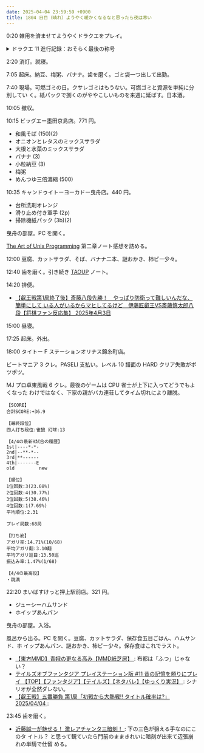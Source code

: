 ```yaml
---
date: 2025-04-04 23:59:59 +0900
title: 1804 日目（晴れ）ようやく暖かくなるなと思ったら夜は寒い
---
```


0:20 雑用を済ませてようやくドラクエをプレイ。

<details><summary>ドラクエ 11 進行記録：おそらく最後の称号</summary>
<p>そうびぶくろ。ステッキを鍛造しまくる。
セーニャ専用武器だが、物語の途中でああいうことが起こるので品目数が少ない。
さらに一品物の割合が多い。上級ステッキで店売りのものは高価とはいえ、時間をかけずに揃う。</p>

<p>ふしぎなひだねがいつも品切れになる。素材を集めに雪原の南の方へ移動。ランプ型の魔物を狩る。
そういえばキラーマシンの転生モンスターを壊し足りないなと思ってキャンプの少し西に移動する。
見慣れぬウシがいるので話しかけたら、いつもの天気予報ウシだった。
ところが、なんと称号対象だったようで謎称号をゲッツ。
間髪をいれずにおそらく最後の称号であろう赤称号をゲッツ。</p>
</details>

2:20 消灯。就寝。

7:05 起床。納豆、梅粥、バナナ。歯を磨く。ゴミ袋一つ出して出勤。

7:40 現場。可燃ゴミの日。クサレゴミはもうない。可燃ゴミと資源を単純に分別してい
く。紙パックで捌くのがややこしいものを来週に延ばす。日本酒。

10:05 撤収。

10:15 ビッグエー墨田京島店。771 円。

* 和風そば (150)(2)
* オニオンとレタスのミックスサラダ
* 大根と水菜のミックスサラダ
* バナナ (3)
* 小粒納豆 (3)
* 梅粥
* めんつゆ三倍濃縮 (500)

10:35 キャンドゥイトーヨーカドー曳舟店。440 円。

* 台所洗剤オレンジ
* 滑り止め付き軍手 (2p)
* 掃除機紙パック (3b)(2)

曳舟の部屋。PC を開く。

[The Art of Unix Programming][TAOUP] 第二章ノート感想を詰める。

12:00 豆腐、カットサラダ、そば、バナナ二本、謎おかき、柿ピー少々。

12:40 歯を磨く。引き続き [TAOUP] ノート。

14:20 排便。

* [【叡王戦第1局終了後】斎藤八段先勝！　やっぱり防衛って難しいんだな、簡単にして
  いる人がいるからマヒしてるけど　伊藤匠叡王VS斎藤慎太郎八段【将棋ファン反応集】
  2025年4月3日](https://www.youtube.com/watch?v=nn5phkFPCUI)

15:00 昼寝。

17:25 起床。外出。

18:00 タイトー F ステーションオリナス錦糸町店。

ビートマニア 3 クレ。PASELI 支払い。レベル 10 譜面の HARD クリア失敗がポツポツ。

MJ プロ卓東風戦 6 クレ。最後のゲームは CPU 雀士が上下に入ってどうでもよくなった
わけではなく、下家の親がバカ連荘してタイム切れにより離脱。

```text
【SCORE】
合計SCORE:+36.9

【最終段位】
四人打ち段位:雀狼 幻球:13

【4/4の最新8試合の履歴】
1st|----*-*-
2nd|--**-*--
3rd|**------
4th|-------E
old         new

【順位】
1位回数:3(23.08%)
2位回数:4(30.77%)
3位回数:5(38.46%)
4位回数:1(7.69%)
平均順位:2.31

プレイ局数:68局

【打ち筋】
アガリ率:14.71%(10/68)
平均アガリ翻:3.10翻
平均アガリ巡目:13.50巡
振込み率:1.47%(1/68)

【4/4の最高役】
・跳満
```

22:20 まいばすけっと押上駅前店。321 円。

* ジューシーハムサンド
* ホイップあんパン

曳舟の部屋。入浴。

風呂から出る。PC を開く。豆腐、カットサラダ、保存食五目ごはん、ハムサンド、ホ
イップあんパン、謎おかき、柿ピー少々。保存食はこれでラスト。

* [【東方MMD】青娥の更なる高み【MMD紙芝居】
  ](https://www.youtube.com/watch?v=Lwgz5nsWESE): 布都は「ふつ」じゃない？
* [テイルズオブファンタジア プレイステーション版 #11 昔の記憶を頼りにプレイ
  【TOP】【ファンタジア】【テイルズ】【ネタバレ】【ゆっくり実況】
  ](https://www.youtube.com/watch?v=pf7fa4PzErM): シナリオが全然ダレない。
* [【叡王戦】五番勝負 第1局「初戦から大熱戦!! タイトル確率は?」2025/04/04
  ](https://www.youtube.com/watch?v=GJtcu-EOSVE): 

23:45 歯を磨く。

* [近藤誠一が魅せる！ 激レアチャンタ三暗刻！
  ](https://www.youtube.com/watch?v=g75wlHSVeN8): 下の三色が狙える手なのにこのタ
  イトル？ と思って観ていたら門前のままきれいに暗刻が出来て辺張崩れの単騎で仕留
  める。

[TAOUP]: <http://www.catb.org/esr/writings/taoup/html>
